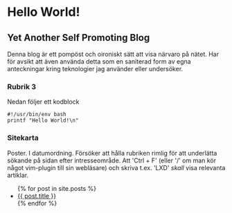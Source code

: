# Hello World!

## Yet Another Self Promoting Blog

Denna blog är ett pompöst och oironiskt sätt att visa närvaro på nätet. Har för avsikt att även använda detta som en saniterad form av egna anteckningar kring teknologier jag använder eller undersöker.

### Rubrik 3

Nedan följer ett kodblock

    #!/usr/bin/env bash
    printf "Hello World!\n"

### Sitekarta

Poster. I datumordning. Försöker att hålla rubriken rimlig för att underlätta sökande på sidan efter intresseområde. Att 'Ctrl + F' (eller '/' om man kör något vim-plugin till sin webläsare) och skriva t.ex. 'LXD' *skall* visa relevanta artiklar.

<ul>
    {% for post in site.posts %}
        <li>
            <a href="{{ post.url }}">{{ post.title }}</a>
        </li>
    {% endfor %}
</ul>
